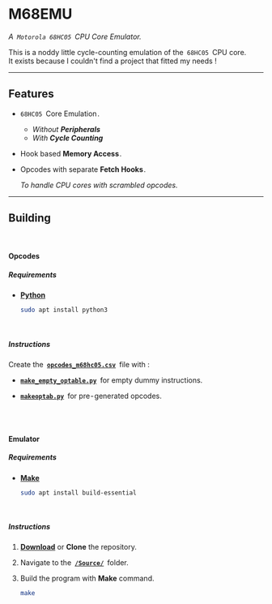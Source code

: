 
# M68EMU
*A `Motorola 68HC05` CPU Core Emulator.*

This is a noddy little cycle-counting emulation of the `68HC05` CPU core. <br>
It exists because I couldn't find a project that fitted my needs  !

---

## Features

- `68HC05` Core Emulation .

    + *Without* ***Peripherals***
    + *With* ***Cycle Counting***


- Hook based **Memory Access** .

- Opcodes with separate **Fetch Hooks** .

    *To handle CPU cores with scrambled opcodes.*

---

## Building

<br>

#### Opcodes

##### Requirements

- **[Python]**

    ```sh
    sudo apt install python3
    ```
<br>

##### Instructions

Create the **[`opcodes_m68hc05.csv`][Opcodes Table]** file with :

- **[`make_empty_optable.py`][Opcodes Empty]** for empty dummy instructions.

- **[`makeoptab.py`][Opcodes Full]** for pre - generated opcodes.

<br>
<br>

#### Emulator

##### Requirements

- **[Make]**

    ```sh
    sudo apt install build-essential
    ```

<br>

##### Instructions

1. **[Download]** or **Clone** the repository.

2. Navigate to the **[`/Source/`][Source]** folder.

3. Build the program with **Make** command.

    ```sh
    make
    ```





<!----------------------------------------------------------------------------->

[Opcodes Empty]: Source/optable/make_empty_optable.py
[Opcodes Full]: Source/optable/makeoptab.py
[Opcodes Table]: Source/optable/opcodes_m68hc05.csv

[Source]: Source

[Make]: https://www.gnu.org/software/make/
[Download]: https://github.com/philpem/m68emu/archive/refs/heads/master.zip
[Python]: https://www.python.org/

